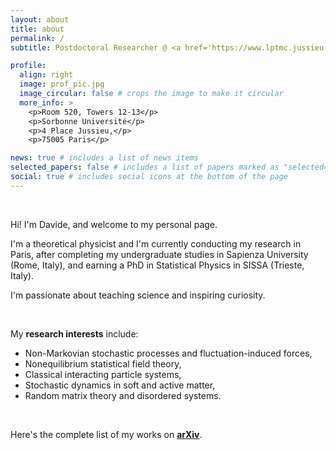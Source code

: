 ```yaml
---
layout: about
title: about
permalink: /
subtitle: Postdoctoral Researcher @ <a href='https://www.lptmc.jussieu.fr/users/venturelli'>LPTMC</a>, Sorbonne Université (Paris, France)

profile:
  align: right
  image: prof_pic.jpg
  image_circular: false # crops the image to make it circular
  more_info: >
    <p>Room 520, Towers 12-13</p>
    <p>Sorbonne Université</p>
    <p>4 Place Jussieu,</p>
    <p>75005 Paris</p>

news: true # includes a list of news items
selected_papers: false # includes a list of papers marked as "selected={true}"
social: true # includes social icons at the bottom of the page
---
```


<p>&nbsp;</p>
Hi! I'm Davide, and welcome to my personal page.

I'm a theoretical physicist and I'm currently conducting my research in Paris, after completing my undergraduate studies in Sapienza University (Rome, Italy), and earning a PhD in Statistical Physics in SISSA (Trieste, Italy). 

I'm passionate about teaching science and inspiring curiosity.

<p>&nbsp;</p>
<p>My <strong>research interests</strong> include:</p>
<ul>
<li>Non-Markovian stochastic processes and fluctuation-induced forces,</li>
<li>Nonequilibrium statistical field theory,</li>
<li>Classical interacting particle systems,</li>
<li>Stochastic dynamics in soft and active matter,</li>
<li>Random matrix theory and disordered systems.</li>
</ul>
<p>&nbsp;</p>

<p>Here's the complete list of my works on <a href="https://arxiv.org/a/venturelli_d_2.html"><b>arXiv</b></a>.</p>
<p>&nbsp;</p>